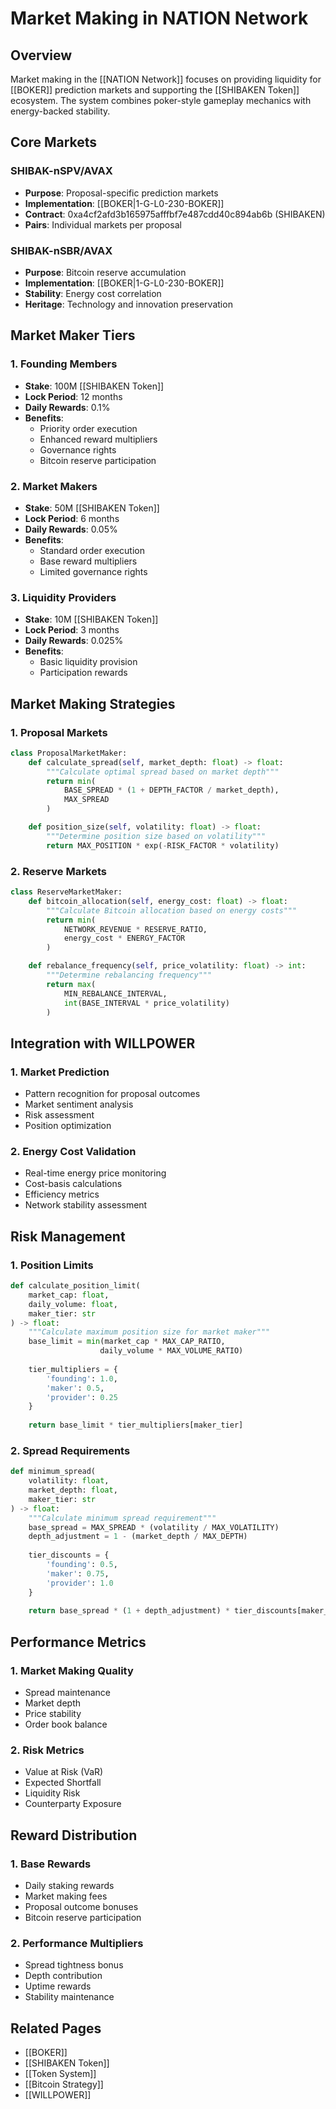 # Market Making in NATION Network

## Overview
Market making in the [[NATION Network]] focuses on providing liquidity for [[BOKER]] prediction markets and supporting the [[SHIBAKEN Token]] ecosystem. The system combines poker-style gameplay mechanics with energy-backed stability.

## Core Markets

### SHIBAK-nSPV/AVAX
- **Purpose**: Proposal-specific prediction markets
- **Implementation**: [[BOKER|1-G-L0-230-BOKER]]
- **Contract**: 0xa4cf2afd3b165975afffbf7e487cdd40c894ab6b (SHIBAKEN)
- **Pairs**: Individual markets per proposal

### SHIBAK-nSBR/AVAX
- **Purpose**: Bitcoin reserve accumulation
- **Implementation**: [[BOKER|1-G-L0-230-BOKER]]
- **Stability**: Energy cost correlation
- **Heritage**: Technology and innovation preservation

## Market Maker Tiers

### 1. Founding Members
- **Stake**: 100M [[SHIBAKEN Token]]
- **Lock Period**: 12 months
- **Daily Rewards**: 0.1%
- **Benefits**:
  * Priority order execution
  * Enhanced reward multipliers
  * Governance rights
  * Bitcoin reserve participation

### 2. Market Makers
- **Stake**: 50M [[SHIBAKEN Token]]
- **Lock Period**: 6 months
- **Daily Rewards**: 0.05%
- **Benefits**:
  * Standard order execution
  * Base reward multipliers
  * Limited governance rights

### 3. Liquidity Providers
- **Stake**: 10M [[SHIBAKEN Token]]
- **Lock Period**: 3 months
- **Daily Rewards**: 0.025%
- **Benefits**:
  * Basic liquidity provision
  * Participation rewards

## Market Making Strategies

### 1. Proposal Markets
```python
class ProposalMarketMaker:
    def calculate_spread(self, market_depth: float) -> float:
        """Calculate optimal spread based on market depth"""
        return min(
            BASE_SPREAD * (1 + DEPTH_FACTOR / market_depth),
            MAX_SPREAD
        )

    def position_size(self, volatility: float) -> float:
        """Determine position size based on volatility"""
        return MAX_POSITION * exp(-RISK_FACTOR * volatility)
```

### 2. Reserve Markets
```python
class ReserveMarketMaker:
    def bitcoin_allocation(self, energy_cost: float) -> float:
        """Calculate Bitcoin allocation based on energy costs"""
        return min(
            NETWORK_REVENUE * RESERVE_RATIO,
            energy_cost * ENERGY_FACTOR
        )

    def rebalance_frequency(self, price_volatility: float) -> int:
        """Determine rebalancing frequency"""
        return max(
            MIN_REBALANCE_INTERVAL,
            int(BASE_INTERVAL * price_volatility)
        )
```

## Integration with WILLPOWER

### 1. Market Prediction
- Pattern recognition for proposal outcomes
- Market sentiment analysis
- Risk assessment
- Position optimization

### 2. Energy Cost Validation
- Real-time energy price monitoring
- Cost-basis calculations
- Efficiency metrics
- Network stability assessment

## Risk Management

### 1. Position Limits
```python
def calculate_position_limit(
    market_cap: float,
    daily_volume: float,
    maker_tier: str
) -> float:
    """Calculate maximum position size for market maker"""
    base_limit = min(market_cap * MAX_CAP_RATIO, 
                    daily_volume * MAX_VOLUME_RATIO)
    
    tier_multipliers = {
        'founding': 1.0,
        'maker': 0.5,
        'provider': 0.25
    }
    
    return base_limit * tier_multipliers[maker_tier]
```

### 2. Spread Requirements
```python
def minimum_spread(
    volatility: float,
    market_depth: float,
    maker_tier: str
) -> float:
    """Calculate minimum spread requirement"""
    base_spread = MAX_SPREAD * (volatility / MAX_VOLATILITY)
    depth_adjustment = 1 - (market_depth / MAX_DEPTH)
    
    tier_discounts = {
        'founding': 0.5,
        'maker': 0.75,
        'provider': 1.0
    }
    
    return base_spread * (1 + depth_adjustment) * tier_discounts[maker_tier]
```

## Performance Metrics

### 1. Market Making Quality
- Spread maintenance
- Market depth
- Price stability
- Order book balance

### 2. Risk Metrics
- Value at Risk (VaR)
- Expected Shortfall
- Liquidity Risk
- Counterparty Exposure

## Reward Distribution

### 1. Base Rewards
- Daily staking rewards
- Market making fees
- Proposal outcome bonuses
- Bitcoin reserve participation

### 2. Performance Multipliers
- Spread tightness bonus
- Depth contribution
- Uptime rewards
- Stability maintenance

## Related Pages
- [[BOKER]]
- [[SHIBAKEN Token]]
- [[Token System]]
- [[Bitcoin Strategy]]
- [[WILLPOWER]]
